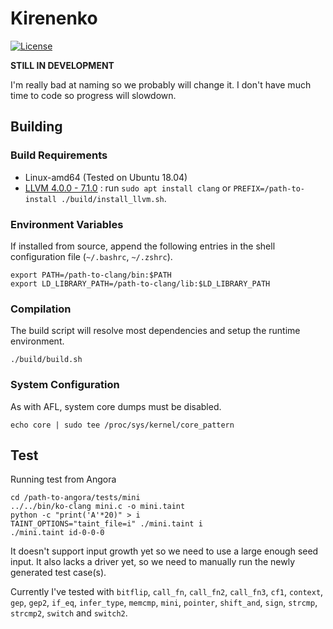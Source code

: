 # Kirenenko

[![License](https://img.shields.io/badge/License-Apache%202.0-blue.svg)](https://opensource.org/licenses/Apache-2.0)

**STILL IN DEVELOPMENT**

I'm really bad at naming so we probably will change it.
I don't have much time to code so progress will slowdown.

## Building

### Build Requirements

- Linux-amd64 (Tested on Ubuntu 18.04)
- [LLVM 4.0.0 - 7.1.0](http://llvm.org/docs/index.html) :
  run `sudo apt install clang` or
  `PREFIX=/path-to-install ./build/install_llvm.sh`.

### Environment Variables

If installed from source,
append the following entries in the shell configuration file (`~/.bashrc`, `~/.zshrc`).

```
export PATH=/path-to-clang/bin:$PATH
export LD_LIBRARY_PATH=/path-to-clang/lib:$LD_LIBRARY_PATH
```

### Compilation

The build script will resolve most dependencies and setup the 
runtime environment.

```shell
./build/build.sh
```

### System Configuration

As with AFL, system core dumps must be disabled.

```shell
echo core | sudo tee /proc/sys/kernel/core_pattern
```

## Test
Running test from Angora
```
cd /path-to-angora/tests/mini
../../bin/ko-clang mini.c -o mini.taint
python -c "print('A'*20)" > i
TAINT_OPTIONS="taint_file=i" ./mini.taint i
./mini.taint id-0-0-0
```

It doesn't support input growth yet so we need to use a large enough
seed input. It also lacks a driver yet, so we need to manually run
the newly generated test case(s).

Currently I've tested with `bitflip`, `call_fn`, `call_fn2`, `call_fn3`,
`cf1`, `context`, `gep`, `gep2`, `if_eq`, `infer_type`, `memcmp`, `mini`,
`pointer`, `shift_and`, `sign`, `strcmp`, `strcmp2`, `switch` and `switch2`.
